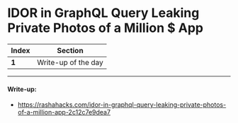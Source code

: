 # IDOR in GraphQL Query Leaking Private Photos of a Million $ App

Index | Section
--- | ---
**1** | Write-up of the day

___


#### Write-up: 

* https://rashahacks.com/idor-in-graphql-query-leaking-private-photos-of-a-million-app-2c12c7e9dea7

